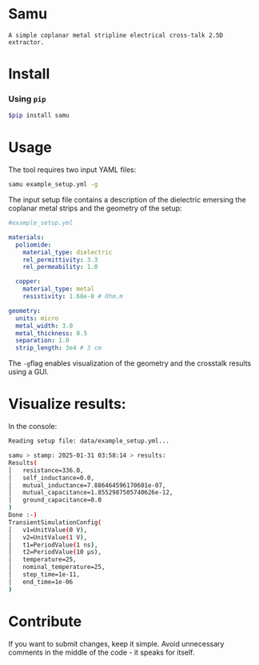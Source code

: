 # Samu

`A simple coplanar metal stripline electrical cross-talk 2.5D extractor.`

# Install

### Using `pip`

```sh 
$pip install samu
``` 

# Usage

The tool requires two input YAML files:

```sh
samu example_setup.yml -g
```

The input setup file contains a description of the dielectric emersing the coplanar metal strips and the geometry of the setup:

```yaml
#example_setup.yml

materials:
  poliomide:
    material_type: dielectric
    rel_permittivity: 3.3
    rel_permeability: 1.0

  copper:
    material_type: metal
    resistivity: 1.68e-8 # Ohm.m

geometry:
  units: micro
  metal_width: 3.0
  metal_thickness: 0.5
  separation: 1.0
  strip_length: 3e4 # 3 cm
```

The `-g`flag enables visualization of the geometry and the crosstalk results using a GUI.

# Visualize results:

In the console:

```sh
Reading setup file: data/example_setup.yml...

samu > stamp: 2025-01-31 03:58:14 > results:
Results(
│   resistance=336.0,
│   self_inductance=0.0,
│   mutual_inductance=7.886464596170601e-07,
│   mutual_capacitance=1.8552987505740626e-12,
│   ground_capacitance=0.0
)
Done :-)
TransientSimulationConfig(
│   v1=UnitValue(0 V),
│   v2=UnitValue(1 V),
│   t1=PeriodValue(1 ns),
│   t2=PeriodValue(10 μs),
│   temperature=25,
│   nominal_temperature=25,
│   step_time=1e-11,
│   end_time=1e-06
)
```

# Contribute

If you want to submit changes, keep it simple. 
Avoid unnecessary comments in the middle of the code - it speaks for itself.

